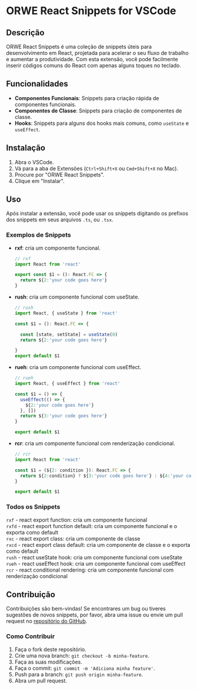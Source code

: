 # ORWE React Snippets for VSCode

## Descrição

ORWE React Snippets é uma coleção de snippets úteis para desenvolvimento em React, projetada para acelerar o seu fluxo de trabalho e aumentar a produtividade. Com esta extensão, você pode facilmente inserir códigos comuns do React com apenas alguns toques no teclado.

## Funcionalidades

- **Componentes Funcionais**: Snippets para criação rápida de componentes funcionais.
- **Componentes de Classe**: Snippets para criação de componentes de classe.
- **Hooks**: Snippets para alguns dos hooks mais comuns, como `useState` e `useEffect`.

## Instalação

1. Abra o VSCode.
2. Vá para a aba de Extensões (`Ctrl+Shift+X` ou `Cmd+Shift+X` no Mac).
3. Procure por "ORWE React Snippets".
4. Clique em "Instalar".

## Uso

Após instalar a extensão, você pode usar os snippets digitando os prefixos dos snippets em seus arquivos `.ts`, ou `.tsx`.

### Exemplos de Snippets

- **rxf**: cria um componente funcional.

  ```typescript
  // rxf
  import React from 'react'

  export const $1 = (): React.FC => {
    return ${2:'your code goes here'}
  }
  ```

- **rush**: cria um componente funcional com useState.

  ```typescript
  // rush
  import React, { useState } from 'react'

  const $1 = (): React.FC => {

    const [state, setState] = useState(0)
    return ${2:'your code goes here'}

  }
  export default $1
  ```

- **rueh**: cria um componente funcional com useEffect.

  ```typescript
  // rueh
  import React, { useEffect } from 'react'

  const $1 = () => {
    useEffect(() => {
      ${2:'your code goes here'}
    }, [])
    return ${3:'your code goes here'}
  }

  export default $1
  ```

- **rcr**: cria um componente funcional com renderização condicional.

  ```typescript
  // rcr
  import React from 'react'

  const $1 = (${2: condition }): React.FC => {
    return ${2:condition} ? ${3:'your code goes here'} : ${4:'your code goes here'}
  }

  export default $1
  ```

### Todos os Snippets

`rxf` - react export function: cria um componente funcional  
`rxfd` - react export function default: cria um componente funcional e o exporta como default  
`rxc` - react export class: cria um componente de classe  
`rxcd` - react export class default: cria um componente de classe e o exporta como default  
`rush` - react useState hook: cria um componente funcional com useState  
`rueh` - react useEffect hook: cria um componente funcional com useEffect  
`rcr` - react conditional rendering: cria um componente funcional com renderização condicional

## Contribuição

Contribuições são bem-vindas! Se encontrares um bug ou tiveres sugestões de novos snippets, por favor, abra uma issue ou envie um pull request no [repositório do GitHub](https://github.com/den-gu/orwe-react-snippets).

### Como Contribuir

1. Faça o fork deste repositório.
2. Crie uma nova branch: `git checkout -b minha-feature`.
3. Faça as suas modificações.
4. Faça o commit: `git commit -m 'Adiciona minha feature'`.
5. Push para a branch: `git push origin minha-feature`.
6. Abra um pull request.
